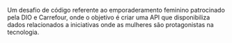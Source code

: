 Um desafio de código referente ao emporaderamento feminino patrocinado pela DIO e Carrefour, onde o objetivo é criar uma API que disponibiliza dados relacionados a iniciativas onde as mulheres são protagonistas na tecnologia. 
